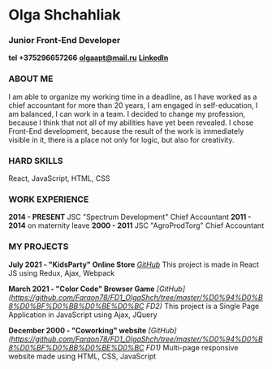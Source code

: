 # Olga Shchahliak

### Junior Front-End Developer

**tel +375296657266**
**[olgaapt@mail.ru](mailto:olgaapt@)**
**[LinkedIn](https://www.linkedin.com/in/%D0%BE%D0%BB%D1%8C%D0%B3%D0%B0-%D1%89%D0%B5%D0%B3%D0%BB%D1%8F%D0%BA-1ab526a1/)**


### ABOUT ME

I am able to organize my working time in a deadline, as I have worked as a chief accountant for more than 20 years, I am engaged in self-education, I am balanced, I can work in a team. I decided to change my profession, because I think that not all of my abilities have yet been revealed. I chose Front-End development, because the result of the work is immediately visible in it, there is a place not only for logic, but also for creativity.


### HARD SKILLS

React, JavaScript, HTML, CSS

### WORK EXPERIENCE

**2014 - PRESENT** JSC "Spectrum Development" Chief Accountant
**2011 - 2014**  on maternity leave
**2000 - 2011** JSC "AgroProdTorg" Chief Accountant


### MY PROJECTS

**July 2021 - "KidsParty" Online Store** *[GitHub](https://github.com/Faraon78/FD3_Shchahliak/tree/main/Diplom)*
This project is made in React JS using Redux, Ajax, Webpack

**March 2021 - "Color Code" Browser Game** *[GitHub](https://github.com/Faraon78/FD1_OlgaShch/tree/master/%D0%94%D0%B8%D0%BF%D0%BB%D0%BE%D0%BC FD2)*
This project is a Single Page Application in JavaScript using Ajax, JQuery

**December 2000 - "Coworking" website** *[GitHub](https://github.com/Faraon78/FD1_OlgaShch/tree/master/%D0%94%D0%B8%D0%BF%D0%BB%D0%BE%D0%BC FD1)*
Multi-page responsive website made using HTML, CSS, JavaScript

